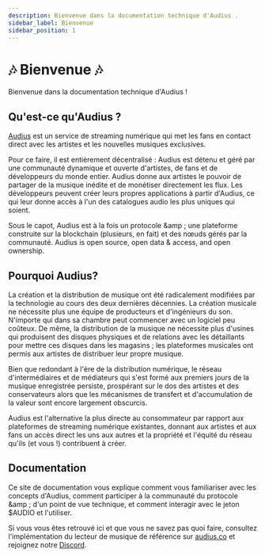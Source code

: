 ```yaml
---
description: Bienvenue dans la documentation technique d'Audius .
sidebar_label: Bienvenue
sidebar_position: 1
---
```


# 🎶 Bienvenue 🎶

Bienvenue dans la documentation technique d'Audius !


## Qu'est-ce qu'Audius ?

[Audius](https://audius.co) est un service de streaming numérique qui met les fans en contact direct avec les artistes et les nouvelles musiques exclusives.

Pour ce faire, il est entièrement décentralisé : Audius est détenu et géré par une communauté dynamique et ouverte d'artistes, de fans et de développeurs du monde entier. Audius donne aux artistes le pouvoir de partager de la musique inédite et de monétiser directement les flux. Les développeurs peuvent créer leurs propres applications à partir d'Audius, ce qui leur donne accès à l'un des catalogues audio les plus uniques qui soient.

Sous le capot, Audius est à la fois un protocole &amp ; une plateforme construite sur la blockchain (plusieurs, en fait) et des nœuds gérés par la communauté. Audius is open source, open data & access, and open ownership.


## Pourquoi Audius?

La création et la distribution de musique ont été radicalement modifiées par la technologie au cours des deux dernières décennies. La création musicale ne nécessite plus une équipe de producteurs et d'ingénieurs du son. N'importe qui dans sa chambre peut commencer avec un logiciel peu coûteux. De même, la distribution de la musique ne nécessite plus d'usines qui produisent des disques physiques et de relations avec les détaillants pour mettre ces disques dans les magasins ; les plateformes musicales ont permis aux artistes de distribuer leur propre musique.

Bien que redondant à l'ère de la distribution numérique, le réseau d'intermédiaires et de médiateurs qui s'est formé aux premiers jours de la musique enregistrée persiste, prospérant sur le dos des artistes et des conservateurs alors que les mécanismes de transfert et d'accumulation de la valeur sont encore largement obscurcis.

Audius est l'alternative la plus directe au consommateur par rapport aux plateformes de streaming numérique existantes, donnant aux artistes et aux fans un accès direct les uns aux autres et la propriété et l'équité du réseau qu'ils (et vous !) contribuent à créer.


## Documentation

Ce site de documentation vous explique comment vous familiariser avec les concepts d'Audius, comment participer à la communauté du protocole &amp ; d'un point de vue technique, et comment interagir avec le jeton $AUDIO et l'utiliser.

Si vous vous êtes retrouvé ici et que vous ne savez pas quoi faire, consultez l'implémentation du lecteur de musique de référence sur [audius.co](https://audius.co) et rejoignez notre [Discord](https://discord.com/invite/audius).